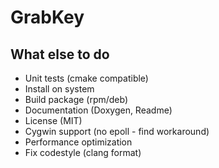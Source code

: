 # GrabKey

## What else to do

- Unit tests (cmake compatible)
- Install on system
- Build package (rpm/deb)
- Documentation (Doxygen, Readme)
- License (MIT)
- Cygwin support (no epoll - find workaround)
- Performance optimization
- Fix codestyle (clang format)